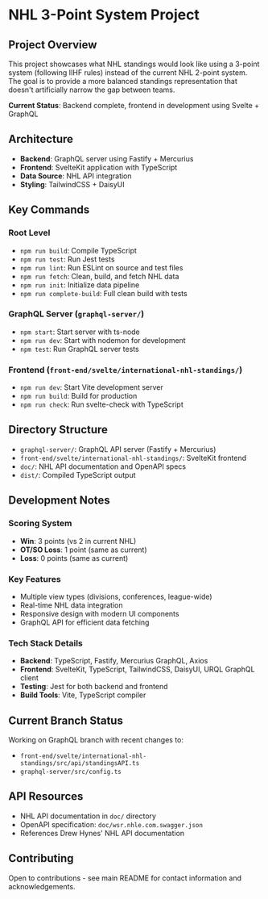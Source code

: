 # NHL 3-Point System Project

## Project Overview
This project showcases what NHL standings would look like using a 3-point system (following IIHF rules) instead of the current NHL 2-point system. The goal is to provide a more balanced standings representation that doesn't artificially narrow the gap between teams.

**Current Status**: Backend complete, frontend in development using Svelte + GraphQL

## Architecture
- **Backend**: GraphQL server using Fastify + Mercurius
- **Frontend**: SvelteKit application with TypeScript
- **Data Source**: NHL API integration
- **Styling**: TailwindCSS + DaisyUI

## Key Commands

### Root Level
- `npm run build`: Compile TypeScript
- `npm run test`: Run Jest tests  
- `npm run lint`: Run ESLint on source and test files
- `npm run fetch`: Clean, build, and fetch NHL data
- `npm run init`: Initialize data pipeline
- `npm run complete-build`: Full clean build with tests

### GraphQL Server (`graphql-server/`)
- `npm start`: Start server with ts-node
- `npm run dev`: Start with nodemon for development
- `npm test`: Run GraphQL server tests

### Frontend (`front-end/svelte/international-nhl-standings/`)
- `npm run dev`: Start Vite development server
- `npm run build`: Build for production
- `npm run check`: Run svelte-check with TypeScript

## Directory Structure
- `graphql-server/`: GraphQL API server (Fastify + Mercurius)
- `front-end/svelte/international-nhl-standings/`: SvelteKit frontend
- `doc/`: NHL API documentation and OpenAPI specs
- `dist/`: Compiled TypeScript output

## Development Notes

### Scoring System
- **Win**: 3 points (vs 2 in current NHL)
- **OT/SO Loss**: 1 point (same as current)
- **Loss**: 0 points (same as current)

### Key Features
- Multiple view types (divisions, conferences, league-wide)
- Real-time NHL data integration
- Responsive design with modern UI components
- GraphQL API for efficient data fetching

### Tech Stack Details
- **Backend**: TypeScript, Fastify, Mercurius GraphQL, Axios
- **Frontend**: SvelteKit, TypeScript, TailwindCSS, DaisyUI, URQL GraphQL client
- **Testing**: Jest for both backend and frontend
- **Build Tools**: Vite, TypeScript compiler

## Current Branch Status
Working on GraphQL branch with recent changes to:
- `front-end/svelte/international-nhl-standings/src/api/standingsAPI.ts`
- `graphql-server/src/config.ts`

## API Resources
- NHL API documentation in `doc/` directory
- OpenAPI specification: `doc/wsr.nhle.com.swagger.json`
- References Drew Hynes' NHL API documentation

## Contributing
Open to contributions - see main README for contact information and acknowledgements.